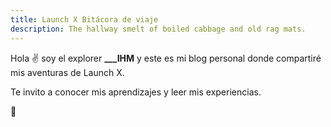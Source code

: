 ```yaml
---
title: Launch X Bitácora de viaje
description: The hallway smelt of boiled cabbage and old rag mats.
---
```


Hola ✌️  soy el explorer **___IHM** y este es mi blog personal donde compartiré mis aventuras de Launch X.

Te invito a conocer mis aprendizajes y leer mis experiencias.

🚀
